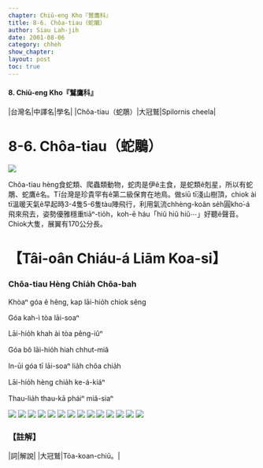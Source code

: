 ```yaml
---
chapter: Chiū-eng Kho『鷲鷹科』
title: 8-6. Chôa-tiau（蛇鵰）
author: Siau Lah-jih
date: 2001-08-06
category: chheh
show_chapter: 
layout: post
toc: true
---
```


#### 8. Chiū-eng Kho『鷲鷹科』

|台灣名|中譯名|學名|
|Chôa-tiau（蛇鵰）|大冠鷲|Spilornis cheela|


# 8-6. Chôa-tiau（蛇鵰）


![](../too5/08/08-6-8.Chôa-tiau.jpg)


Chôa-tiau hèng食蛇類、爬蟲類動物，蛇肉是伊ê主食，是蛇類ê剋星，所以有蛇鵰、蛇鷹ê名。Tī台灣是珍貴罕有ê第二級保育在地鳥。做siū tī淺山樹頂，chiok ài tī溫暖天氣ê早起時3-4隻5-6隻tàu陣飛行，利用氣流chhèng-koân se̍h圓kho͘-á飛來飛去，姿勢優雅穩重tiāⁿ-tio̍h，koh-ē háu「hiŭ hiŭ hiŭ⋯」好聽ê聲音。Chiok大隻，展翼有170公分長。

	


# 【Tâi-oân Chiáu-á Liām Koa-si】

### **Chôa-tiau Hèng Chia̍h Chôa-bah**

Khòaⁿ góa ê hêng, kap lāi-hio̍h chiok sêng

Góa kah-ì tòa lāi-soaⁿ

Lāi-hio̍h khah ài tòa pêng-iûⁿ

Góa bô lāi-hio̍h hiah chhut-miâ

In-ūi góa tī lāi-soaⁿ lia̍h chôa chia̍h

Lāi-hio̍h hèng chia̍h ke-á-kiáⁿ

Thau-lia̍h thau-kā pháiⁿ miâ-siaⁿ



![](../too5/08/08-6-9.Chôa-tiau.jpg)
![](../too5/08/08-6-10.Chôa-tiau.jpg)
![](../too5/08/08-6-7.Chôa-tiau.jpg)
![](../too5/08/08-6-6.Chôa-tiau.jpg)
![](../too5/08/08-6-5.Chôa-tiau.jpg)
![](../too5/08/08-6-1.Chôa-tiau.jpg)
![](../too5/08/08-6-2.Chôa-tiau.jpg)
![](../too5/08/08-6-4.Chôa-tiau.jpg)
![](../too5/08/08-6-3.Chôa-tiau.jpg)
![](../too5/08/08-6-11.Chôa-tiau.jpg)
![](../too5/08/08-6-12.Chôa-tiau.jpg)
![](../too5/08/08-6-13.Chôa-tiau.jpg)
![](../too5/08/08-6-14.Chôa-tiau.jpg)
![](../too5/08/08-6-15.Chôa-tiau.jpg)


### 【註解】

|詞|解說|
|大冠鷲|Tōa-koan-chiū。|
